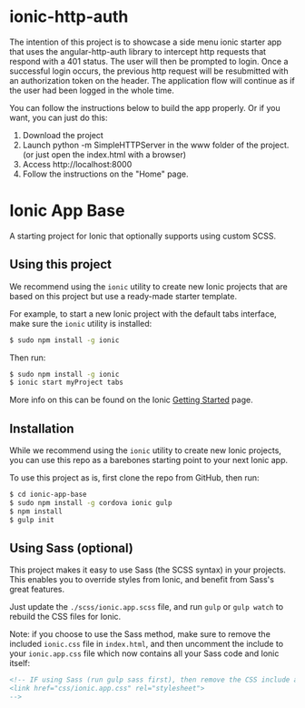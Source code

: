 ionic-http-auth
====================

The intention of this project is to showcase a side menu ionic starter app that uses the angular-http-auth library to intercept
http requests that respond with a 401 status.  The user will then be prompted to login.  Once a successful login occurs, the previous
http request will be resubmitted with an authorization token on the header. The application flow will continue as if the user had been logged in the whole time.

You can follow the instructions below to build the app properly.  Or if you want, you can just do this:

1. Download the project
2. Launch python -m SimpleHTTPServer in the www folder of the project. (or just open the index.html with a browser)
3. Access http://localhost:8000
4. Follow the instructions on the "Home" page.


Ionic App Base
=====================

A starting project for Ionic that optionally supports
using custom SCSS.

## Using this project

We recommend using the `ionic` utility to create new Ionic projects that are based on this project but use a ready-made starter template.

For example, to start a new Ionic project with the default tabs interface, make sure the `ionic` utility is installed:

```bash
$ sudo npm install -g ionic
```

Then run:

```bash
$ sudo npm install -g ionic
$ ionic start myProject tabs
```

More info on this can be found on the Ionic [Getting Started](http://ionicframework.com/getting-started) page.

## Installation

While we recommend using the `ionic` utility to create new Ionic projects, you can use this repo as a barebones starting point to your next Ionic app.

To use this project as is, first clone the repo from GitHub, then run:

```bash
$ cd ionic-app-base
$ sudo npm install -g cordova ionic gulp
$ npm install
$ gulp init
```

## Using Sass (optional)

This project makes it easy to use Sass (the SCSS syntax) in your projects. This enables you to override styles from Ionic, and benefit from
Sass's great features.

Just update the `./scss/ionic.app.scss` file, and run `gulp` or `gulp watch` to rebuild the CSS files for Ionic.

Note: if you choose to use the Sass method, make sure to remove the included `ionic.css` file in `index.html`, and then uncomment
the include to your `ionic.app.css` file which now contains all your Sass code and Ionic itself:

```html
<!-- IF using Sass (run gulp sass first), then remove the CSS include above
<link href="css/ionic.app.css" rel="stylesheet">
-->
```

